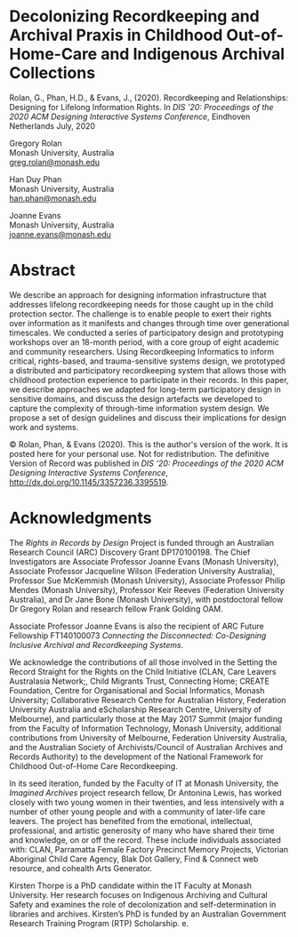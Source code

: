 # Decolonizing Recordkeeping and Archival Praxis in Childhood Out-of-Home-Care and Indigenous Archival Collections

Rolan, G., Phan, H.D., & Evans, J., (2020). Recordkeeping and Relationships: Designing for Lifelong Information Rights. In _DIS '20: Proceedings of the 2020 ACM Designing Interactive Systems Conference_, Eindhoven Netherlands July, 2020

Gregory Rolan \
Monash University, Australia \
greg.rolan@monash.edu

Han Duy Phan \
Monash University, Australia \
han.phan@monash.edu

Joanne Evans \
Monash University, Australia \
joanne.evans@monash.edu

# Abstract 

We describe an approach for designing information infrastructure that addresses lifelong recordkeeping needs for those caught up in the child protection sector. The challenge is to enable people to exert their rights over information as it manifests and changes through time over generational timescales. We conducted a series of participatory design and prototyping workshops over an 18-month period, with a core group of eight academic and community researchers. Using Recordkeeping Informatics to inform critical, rights-based, and trauma-sensitive systems design, we prototyped a distributed and participatory recordkeeping system that allows those with childhood protection experience to participate in their records. In this paper, we describe approaches we adapted for long-term participatory design in sensitive domains, and discuss the design artefacts we developed to capture the complexity of through-time information system design. We propose a set of design guidelines and discuss their implications for design work and systems.

© Rolan, Phan, & Evans (2020). This is the author's version of the work. It is posted here for your personal use. Not for redistribution. The definitive Version of Record was published in <i>DIS '20: Proceedings of the 2020 ACM Designing Interactive Systems Conference</i>, http://dx.doi.org/10.1145/3357236.3395519.

# Acknowledgments

The _Rights in Records by Design_ Project is funded through an Australian Research Council (ARC) Discovery Grant DP170100198. The Chief Investigators are Associate Professor Joanne Evans (Monash University), Associate Professor Jacqueline Wilson (Federation University Australia), Professor Sue McKemmish (Monash University), Associate Professor Philip Mendes (Monash University), Professor Keir Reeves (Federation University Australia), and Dr Jane Bone (Monash University), with postdoctoral fellow Dr Gregory Rolan and research fellow Frank Golding OAM.

Associate Professor Joanne Evans is also the recipient of ARC Future Fellowship FT140100073 _Connecting the Disconnected: Co-Designing Inclusive Archival and Recordkeeping Systems_.

We acknowledge the contributions of all those involved in the Setting the Record Straight for the Rights on the Child Initiative (CLAN, Care Leavers Australasia Network;, Child Migrants Trust, Connecting Home; CREATE Foundation, Centre for Organisational and Social Informatics, Monash University; Collaborative Research Centre for Australian History, Federation University Australia and eScholarship Research Centre, University of Melbourne), and particularly those at the May 2017 Summit (major funding from the Faculty of Information Technology, Monash University, additional contributions from University of Melbourne, Federation University Australia, and the Australian Society of Archivists/Council of Australian Archives and Records Authority) to the development of the National Framework for Childhood Out-of-Home Care Recordkeeping.

In its seed iteration, funded by the Faculty of IT at Monash University, the _Imagined Archives_ project research fellow, Dr Antonina Lewis, has worked closely with two young women in their twenties, and less intensively with a number of other young people and with a community of later-life care leavers. The project has benefited from the emotional, intellectual, professional, and artistic generosity of many who have shared their time and knowledge, on or off the record. These include individuals associated with: CLAN, Parramatta Female Factory Precinct Memory Projects, Victorian Aboriginal Child Care Agency, Blak Dot Gallery, Find & Connect web resource, and cohealth Arts Generator.

Kirsten Thorpe is a PhD candidate within the IT Faculty at Monash University. Her research focuses on Indigenous Archiving and Cultural Safety and examines the role of decolonization and self-determination in libraries and archives. Kirsten’s PhD is funded by an Australian Government Research Training Program (RTP) Scholarship.
e.
